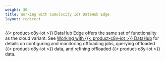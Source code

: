 ```yaml
---
weight: 30
title: Working with Cumulocity IoT DataHub Edge
layout: redirect
---
```


{{< product-c8y-iot >}} DataHub Edge offers the same set of functionality as the cloud variant. See [Working with {{< product-c8y-iot >}} DataHub](/datahub/working-with-datahub) for details on configuring and monitoring offloading jobs, querying offloaded {{< product-c8y-iot >}} data, and refining offloaded {{< product-c8y-iot >}} data.
